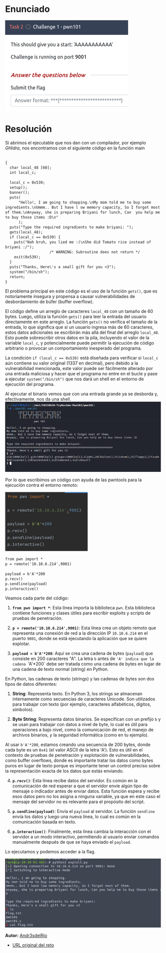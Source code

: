 # Enunciado
![Imagen01](01.png)
# Resolución

Si abrimos el ejecutable que nos dan con un compilador, por ejemplo *GHidra*, nos encontramos con el siguiente código en la función main

~~~

{
  char local_48 [60];
  int local_c;
  
  local_c = 0x539;
  setup();
  banner();
  puts(
      "Hello!, I am going to shopping.\nMy mom told me to buy some ingredients.\nUmmm.. But I have l ow memory capacity, So I forgot most of them.\nAnyway, she is preparing Briyani for lunch, Can  you help me to buy those items :D\n"
      );
  puts("Type the required ingredients to make briyani: ");
  gets(local_48);
  if (local_c == 0x539) {
    puts("Nah bruh, you lied me :(\nShe did Tomato rice instead of briyani :/");
                    /* WARNING: Subroutine does not return */
    exit(0x539);
  }
  puts("Thanks, Here\'s a small gift for you <3");
  system("/bin/sh");
  return;
}
~~~
El problema principal en este código es el uso de la función `gets()`, que es notoriamente insegura y propensa a causar vulnerabilidades de desbordamiento de búfer (buffer overflow).

El código define un arreglo de caracteres `local_48` con un tamaño de 60 bytes. Luego, utiliza la función `gets()` para leer la entrada del usuario directamente en este arreglo. La función `gets()` no verifica el tamaño de la entrada, lo que significa que si un usuario ingresa más de 60 caracteres, estos datos adicionales se escribirán más allá del final del arreglo `local_48`. Esto puede sobrescribir otros datos en la pila, incluyendo el valor de la variable `local_c`, y potencialmente puede permitir la ejecución de código arbitrario o provocar un comportamiento inesperado del programa.

La condición `if (local_c == 0x539)` está diseñada para verificar si `local_c` aún contiene su valor original (1337 en decimal), pero debido a la vulnerabilidad mencionada, este valor puede ser fácilmente alterado por una entrada maliciosa y hacer que el programa no entre en el bucle y pase a ejecutar `system("/bin/sh")` que nos dará un shell en el entorno de ejecución del programa.


Al ejecutar el binario vemos que con una entrada grande ya se desborda y, efectivamente, nos da una shell.
![](02.png)

Por lo que escribimos un código con ayuda de las pwntools para la ejecución contra el entorno remoto:

![](03.png)


~~~
from pwn import *
p = remote('10.10.6.214',9001)

payload = b'A'*200
p.recv()
p.sendline(payload)
p.interactive()
~~~
Veamos cada parte del código:

1. **`from pwn import *`**: Esta línea importa la biblioteca `pwn`. Esta biblioteca contiene funciones y clases útiles para escribir exploits y scripts de pruebas de penetración.

2. **`p = remote('10.10.6.214',9001)`**: Esta línea crea un objeto remoto que representa una conexión de red a la dirección IP `10.10.6.214` en el puerto `9001`, donde se está ejecutando la aplicación que se quiere explotar.

3. **`payload = b'A'*200`**: Aquí se crea una cadena de bytes (`payload`) que consiste en 200 caracteres "A". La letra `b` antes de `'A' indica que la cadena `'A'*200` debe ser tratada como una cadena de bytes en lugar de una cadena de texto normal (string) en Python.

En Python, las cadenas de texto (strings) y las cadenas de bytes son dos tipos de datos diferentes:

1. **String**: Representa texto. En Python 3, los strings se almacenan internamente como secuencias de caracteres Unicode. Son utilizados para trabajar con texto (por ejemplo, caracteres alfabéticos, dígitos, símbolos).

2. **Byte String**: Representa datos binarios. Se especifican con un prefijo `b` y se usan para trabajar con datos a nivel de byte, lo cual es útil para operaciones a bajo nivel, como la comunicación de red, el manejo de archivos binarios, y la seguridad informática (como en tu ejemplo).

Al usar `b'A'*200`, estamos creando una secuencia de 200 bytes, donde cada byte es un `0x41` (el valor ASCII de la letra 'A'). Esto es útil en el contexto de pruebas de penetración y explotación de vulnerabilidades, como buffer overflows, donde es importante tratar los datos como bytes puros en lugar de texto porque es importante tener un control preciso sobre la representación exacta de los datos que estás enviando.

4. **`p.recv()`**: Esta línea recibe datos del servidor. Es común en la comunicación de red esperar a que el servidor envíe algún tipo de mensaje o indicador antes de enviar datos. Esta función espera y recibe esos datos pero no los asigna a ninguna variable, ya que en este caso el mensaje del servidor no es relevante para el propósito del script.

5. **`p.sendline(payload)`**: Envía el `payload` al servidor. La función `sendline` envía los datos y luego una nueva línea, lo cual es común en la comunicación basada en texto.

6. **`p.interactive()`**: Finalmente, esta línea cambia la interacción con el servidor a un modo interactivo, permitiendo al usuario enviar comandos manualmente después de que se haya enviado el `payload`.


Lo ejecutamos y podemos acceder a la flag.

![](04.png)

 
**Autor:** [Andr3sdelRio](https://twitter.com/Andr3sdelRio) 

- [URL original del reto](https://tryhackme.com/room/pwn101) 
 

